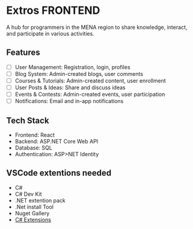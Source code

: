 # Extros FRONTEND

A hub for programmers in the MENA region to share knowledge, interact, and participate in various activities.

## Features

- [ ] User Management: Registration, login, profiles
- [ ] Blog System: Admin-created blogs, user comments
- [ ] Courses & Tutorials: Admin-created content, user enrollment
- [ ] User Posts & Ideas: Share and discuss ideas
- [ ] Events & Contests: Admin-created events, user participation
- [ ] Notifications: Email and in-app notifications

## Tech Stack

- Frontend: React
- Backend: ASP.NET Core Web API
- Database: SQL
- Authentication: ASP>NET Identity

## VSCode extentions needed
- C#
- C# Dev Kit
- .NET extention pack
- .Net install Tool
- Nuget Gallery
- [C# Extensions](https://marketplace.visualstudio.com/items?itemName=kreativ-software.csharpextensions)